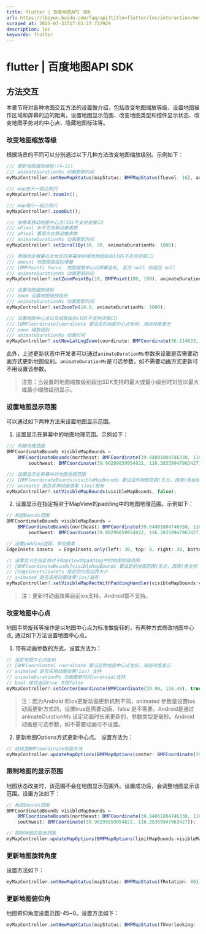 ```yaml
---
title: flutter | 百度地图API SDK
url: https://lbsyun.baidu.com/faq/api?title=flutter/loc/interaction/method
scraped_at: 2025-07-31T17:03:27.722929
description: loc
keywords: flutter
---
```


# flutter | 百度地图API SDK

## 方法交互

本章节将对各种地图交互方法的设置做介绍，包括改变地图缩放等级、设置地图操作区域和屏幕的边的距离，设置地图显示范围、改变地图类型和控件显示状态、改变地图手势对的中心点、隐藏地图标注等。

### 改变地图缩放等级

根据场景的不同可以分别通过以下几种方法改变地图缩放级别。示例如下：
```javascript
/// 更新地图缩放级别:(4-21)
/// animateDurationMs 动画更新时间
myMapController.setNewMapStatus(mapStatus: BMFMapStatus(fLevel: 16), animateDurationMs: 1000);

/// map放大一级比例尺
myMapController?.zoomIn();

/// map缩小一级比例尺
myMapController?.zoomOut();

/// 按像素移动地图中心点(IOS不支持该接口)
/// xPixel 水平方向移动像素数
/// yPixel 垂直方向移动像素数
/// animateDurationMs 动画更新时间
myMapController?.setScrollBy(30, 30, animateDurationMs: 1000);

/// 根据给定增量以及给定的屏幕坐标缩放地图级别(IOS不支持该接口)
/// amount 地图缩放级别增量
/// [BMFPoint] focus  地图缩放中心点屏幕坐标, 若为 null 则返回 null
/// animateDurationMs 动画更新时间
myMapController?.setZoomPointBy(10, BMFPoint(100, 199), animateDurationMs: 1000);

/// 设置地图缩放级别
/// zoom 设置地图缩放级别
/// animateDurationMs 动画更新时间
myMapController?.setZoomTo(10.0, animateDurationMs: 1000);

/// 设置地图中心点以及缩放级别(IOS不支持该接口)
/// [BMFCoordinate]coordinate 要设定的地图中心点坐标，用经纬度表示
/// zoom 缩放级别
/// animateDurationMs 动画时间
myMapController?.setNewLatLngZoom(coordinate: BMFCoordinate(36.114633, 116.322387), zoom: 10, animateDurationMs: 1000);
```
此外，上述更新状态中开发者可以通过`animateDurationMs`参数来设置是否需要动画方式更新地图级别。`animateDurationMs`是可选参数，如不需要动画方式更新可不用设置该参数。

> 注意：当设置的地图缩放级别超出SDK支持的最大或最小级别时对应以最大或最小缩放级别显示。

### 设置地图显示范围

可以通过如下两种方法来设置地图显示范围。

1. 设置显示在屏幕中的地图地理范围。示例如下：
```javascript
/// 构建地理范围
BMFCoordinateBounds visibleMapBounds = 
    BMFCoordinateBounds(northeast: BMFCoordinate(39.94001804746338, 116.41224644234747),
        southwest: BMFCoordinate(39.90299859954822, 116.38359947963427));

/// 设置显示在屏幕中的地图地理范围
/// [BMFCoordinateBounds]visibleMapBounds 要设定的地图范围(东北，西南)角坐标
/// animated 是否采用动画效果 (ios)独有
myMapController?.setVisibleMapBounds(visibleMapBounds, false);
```
2. 设置显示在指定相对于MapView的padding中的地图地理范围。示例如下：
```javascript
// 构造Bounds范围
BMFCoordinateBounds visibleMapBounds = 
    BMFCoordinateBounds(northeast: BMFCoordinate(39.94001804746338, 116.41224644234747),
        southwest: BMFCoordinate(39.90299859954822, 116.38359947963427));

// 设置padding边距，单位像素
EdgeInsets insets  = EdgeInsets.only(left: 30, top: 0, right: 30, bottom: 0);

// 设置显示在指定相对于MapView的padding中的地图地理范围
// [BMFCoordinateBounds]visibleMapBounds 要设定的地图范围(东北，西南)角坐标
// [EdgeInsets]insets 指定的四周边界大小
// animated 是否采用动画效果(ios)独有
myMapController?.setVisibleMapRectWithPaddingHandler(visibleMapBounds:visibleMapBounds, insets:insets, animated:false);
```
> 注：更新时动画效果目前ios支持。Android暂不支持。

### 改变地图中心点

地图手势旋转等操作是以地图中心点为标准做旋转的，有两种方式修改地图中心点, 通过如下方法设置地图中心点。

1. 带有动画参数的方式。设置方法为：
```javascript
// 设定地图中心点坐标
// [BMFCoordinate] coordinate 要设定的地图中心点坐标，用经纬度表示
// animated 是否采用动画效果(ios) 支持
// animateDurationMs 动画更新时间(android)支持
// bool 成功返回true 失败false
myMapController?.setCenterCoordinate(BMFCoordinate(39.90, 116.40), true, animateDurationMs: 1000);
```
> 注：因为Android 和ios更新动画更新机制不同，animated 参数是设置ios动画更新方式的，设置true是需要动画，false 是不需要。Android是通过animateDurationMs 设定动画时长来更新的，参数类型是毫秒。Android动画是可选参数，如不需要动画可不设置。

2. 更新地图Options方式更新中心点。 设置方法为：
```javascript
// 经纬度BMFCoordinate构造方法
myMapController.updateMapOptions(BMFMapOptions(center: BMFCoordinate(39.90, 116.40)));
```
### 限制地图的显示范围

地图状态改变时，该范围不会在地图显示范围外。设置成功后，会调整地图显示该范围。设置方法如下：
```javascript
// 构造Bounds范围
BMFCoordinateBounds visibleMapBounds = 
    BMFCoordinateBounds(northeast: BMFCoordinate(39.94001804746338, 116.41224644234747),
    southwest: BMFCoordinate(39.90299859954822, 116.38359947963427));

// 限制地图的显示范围
myMapController.updateMapOptions(BMFMapOptions(limitMapBounds:visibleMapBounds));
```
### 更新地图旋转角度

设置方法如下：
```javascript
myMapController.setNewMapStatus(mapStatus: BMFMapStatus(fRotation: 80));
```
### 更新地图俯仰角

地图俯仰角度设置范围-45~0。设置方法如下：
```javascript
myMapController.setNewMapStatus(mapStatus: BMFMapStatus(fOverlooking: -45));
```